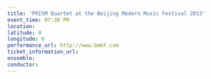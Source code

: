```yaml
---
title: 'PRISM Quartet at the Beijing Modern Music Festival 2013'
event_time: 07:30 PM
location: 
latitude: 0
longitude: 0
performance_url: http://www.bmmf.com
ticket_information_url: 
ensemble: 
conductor: 
---
```


